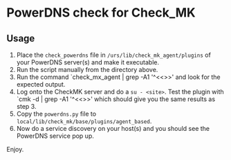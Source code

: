 # PowerDNS check for Check_MK

## Usage

1. Place the `check_powerdns` file in `/urs/lib/check_mk_agent/plugins` of your PowerDNS server(s) and make it executable.
2. Run the script manually from the directory above.
3. Run the command `check_mx_agent | grep -A1 '^<<<powerdns>>>' and look for the expected output.
4. Log onto the CheckMK server and do a `su - <site>`. Test the plugin with `cmk -d <servername> | grep -A1 '^<<<powerdns>>>' which should give you the same results as step 3.
5. Copy the `powerdns.py` file to `local/lib/check_mk/base/plugins/agent_based`.
6. Now do a service discovery on your host(s) and you should see the PowerDNS service pop up.

Enjoy.